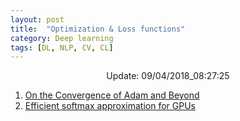 ```yaml
---
layout: post
title:  "Optimization & Loss functions"
category: Deep learning
tags: [DL, NLP, CV, CL]
---
```






<center> Update: 09/04/2018_08:27:25</center>

  	
1. [ On the Convergence of Adam and Beyond](https://rawgit.com/elbayadm/PaperNotes/master/notes/optimization/2018-On-the-Convergence-of-Adam-and-Beyond.html)
2. [ Efficient softmax approximation for GPUs](https://rawgit.com/elbayadm/PaperNotes/master/notes/optimization/2016-Efficient-softmax-approximation-for-GPUs.html)
